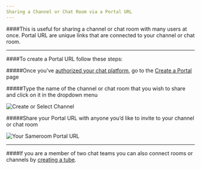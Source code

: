 ```yaml
---
Sharing a Channel or Chat Room via a Portal URL
---
```


####This is useful for sharing a channel or chat room with many users at once. Portal URL are unique links that are connected to your channel or chat room.

---

####To create a Portal URL follow these steps:

#####Once you’ve [authorized your chat platform](/getting-started/en/authorizing), go to the <a href="https://sameroom.io/#/create-a-portal" target="_blank">Create a Portal</a> page

#####Type the name of the channel or chat room that you wish to share and click on it in the dropdown menu

![Create or Select Channel](https://in.kato.im/36d49554b752b7144051ab70fb3db836b3e74edbbc60efbd62bed1009577403c/Sameroom%20Create%20Slack%20Portal%20copy.png)


#####Share your Portal URL with anyone you’d like to invite to your channel or chat room

![Your Sameroom Portal URL](https://in.kato.im/b450e18e6de4847cc19396187d655a94b4a7bb5f6c417d0f7ba124d942f6738d/Sameroom%20Create%20Portal%20Success.png)


---

####If you are a member of two chat teams you can also connect rooms or channels by [creating a tube](/getting-started/en/tubes-portals/tubes).
